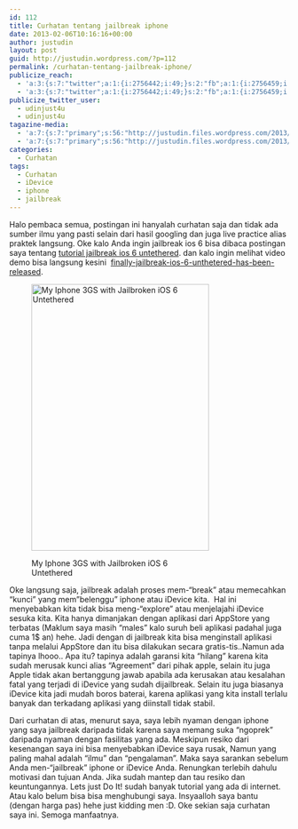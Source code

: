 ```yaml
---
id: 112
title: Curhatan tentang jailbreak iphone
date: 2013-02-06T10:16:16+00:00
author: justudin
layout: post
guid: http://justudin.wordpress.com/?p=112
permalink: /curhatan-tentang-jailbreak-iphone/
publicize_reach:
  - 'a:3:{s:7:"twitter";a:1:{i:2756442;i:49;}s:2:"fb";a:1:{i:2756459;i:361;}s:2:"wp";a:1:{i:0;i:5;}}'
  - 'a:3:{s:7:"twitter";a:1:{i:2756442;i:49;}s:2:"fb";a:1:{i:2756459;i:361;}s:2:"wp";a:1:{i:0;i:5;}}'
publicize_twitter_user:
  - udinjust4u
  - udinjust4u
tagazine-media:
  - 'a:7:{s:7:"primary";s:56:"http://justudin.files.wordpress.com/2013/02/img_0062.png";s:6:"images";a:1:{s:56:"http://justudin.files.wordpress.com/2013/02/img_0062.png";a:6:{s:8:"file_url";s:56:"http://justudin.files.wordpress.com/2013/02/img_0062.png";s:5:"width";i:320;s:6:"height";i:480;s:4:"type";s:5:"image";s:4:"area";i:153600;s:9:"file_path";b:0;}}s:6:"videos";a:0:{}s:11:"image_count";i:1;s:6:"author";s:8:"31399586";s:7:"blog_id";s:8:"32019069";s:9:"mod_stamp";s:19:"2013-02-06 10:17:04";}'
  - 'a:7:{s:7:"primary";s:56:"http://justudin.files.wordpress.com/2013/02/img_0062.png";s:6:"images";a:1:{s:56:"http://justudin.files.wordpress.com/2013/02/img_0062.png";a:6:{s:8:"file_url";s:56:"http://justudin.files.wordpress.com/2013/02/img_0062.png";s:5:"width";i:320;s:6:"height";i:480;s:4:"type";s:5:"image";s:4:"area";i:153600;s:9:"file_path";b:0;}}s:6:"videos";a:0:{}s:11:"image_count";i:1;s:6:"author";s:8:"31399586";s:7:"blog_id";s:8:"32019069";s:9:"mod_stamp";s:19:"2013-02-06 10:17:04";}'
categories:
  - Curhatan
tags:
  - Curhatan
  - iDevice
  - iphone
  - jailbreak
---
```

Halo pembaca semua, postingan ini hanyalah curhatan saja dan tidak ada sumber ilmu yang pasti selain dari hasil googling dan juga live practice alias praktek langsung. Oke kalo Anda ingin jailbreak ios 6 bisa dibaca postingan saya tentang <a href="http://justudin.wordpress.com/2013/02/06/full-tutorial-jailbreak-ios-6-untethered-with-picture-tested-on-my-iphone-3gs/" target="_blank">tutorial jailbreak ios 6 untethered</a>. dan kalo ingin melihat video demo bisa langsung kesini  <a href="http://justudin.wordpress.com/2013/02/05/finally-jailbreak-ios-6-unthetered-has-been-released/" target="_blank">finally-jailbreak-ios-6-unthetered-has-been-released</a>.

<!--more--><figure id="attachment_107" style="width: 320px" class="wp-caption aligncenter">

[<img class="size-full wp-image-107" alt="My Iphone 3GS with Jailbroken iOS 6 Untethered" src="https://justudin.com/files/uploads/2013/02/img_0062.png" width="320" height="480" srcset="https://justudin.com/files/uploads/2013/02/img_0062-200x300.png 200w, https://justudin.com/files/uploads/2013/02/img_0062.png 320w" sizes="(max-width: 320px) 100vw, 320px" />](https://justudin.com/files/uploads/2013/02/img_0062.png)<figcaption class="wp-caption-text">My Iphone 3GS with Jailbroken iOS 6 Untethered</figcaption></figure> 

Oke langsung saja, jailbreak adalah proses mem-&#8220;break&#8221; atau memecahkan &#8220;kunci&#8221; yang mem&#8221;belenggu&#8221; iphone atau iDevice kita.  Hal ini menyebabkan kita tidak bisa meng-&#8220;explore&#8221; atau menjelajahi iDevice sesuka kita. Kita hanya dimanjakan dengan aplikasi dari AppStore yang terbatas (Maklum saya masih &#8220;males&#8221; kalo suruh beli aplikasi padahal juga cuma 1$ an) hehe. Jadi dengan di jailbreak kita bisa menginstall aplikasi tanpa melalui AppStore dan itu bisa dilakukan secara gratis-tis..Namun ada tapinya lhooo.. Apa itu? tapinya adalah garansi kita &#8220;hilang&#8221; karena kita sudah merusak kunci alias &#8220;Agreement&#8221; dari pihak apple, selain itu juga Apple tidak akan bertanggung jawab apabila ada kerusakan atau kesalahan fatal yang terjadi di iDevice yang sudah dijailbreak. Selain itu juga biasanya iDevice kita jadi mudah boros baterai, karena aplikasi yang kita install terlalu banyak dan terkadang aplikasi yang diinstall tidak stabil.

Dari curhatan di atas, menurut saya, saya lebih nyaman dengan iphone yang saya jailbreak daripada tidak karena saya memang suka &#8220;ngoprek&#8221; daripada nyaman dengan fasilitas yang ada. Meskipun resiko dari kesenangan saya ini bisa menyebabkan iDevice saya rusak, Namun yang paling mahal adalah &#8220;ilmu&#8221; dan &#8220;pengalaman&#8221;. Maka saya sarankan sebelum Anda men-&#8220;jailbreak&#8221; iphone or iDevice Anda. Renungkan terlebih dahulu motivasi dan tujuan Anda. Jika sudah mantep dan tau resiko dan keuntungannya. Lets just Do It! sudah banyak tutorial yang ada di internet. Atau kalo belum bisa bisa menghubungi saya. Insyaalloh saya bantu (dengan harga pas) hehe just kidding men :D. Oke sekian saja curhatan saya ini. Semoga manfaatnya.